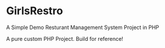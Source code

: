 # GirlsRestro

A Simple Demo Resturant Management System Project in PHP


A pure custom PHP Project. Build for reference!
